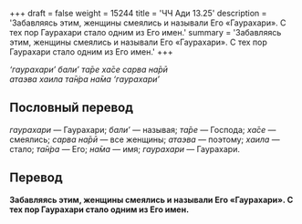 +++
draft = false
weight = 15244
title = 'ЧЧ Ади 13.25'
description = 'Забавляясь этим, женщины смеялись и называли Его «Гаурахари». С тех пор Гаурахари стало одним из Его имен.'
summary = 'Забавляясь этим, женщины смеялись и называли Его «Гаурахари». С тех пор Гаурахари стало одним из Его имен.'
+++

_‘гаурахари’ бали’ та̄ре ха̄се сарва на̄рӣ  
атаэва хаила та̄н̇ра на̄ма ‘гаурахари’_

## Пословный перевод

_гаурахари_ — Гаурахари; _бали’_ — называя; _та̄ре_ — Господа; _ха̄се_ — смеялись; _сарва_ _на̄рӣ_ — все женщины; _атаэва_ — поэтому; _хаила_ — стало; _та̄н̇ра_ — Его; _на̄ма_ — имя; _гаурахари_ — Гаурахари.

## Перевод

**Забавляясь этим, женщины смеялись и называли Его «Гаурахари». С тех пор Гаурахари стало одним из Его имен.**
